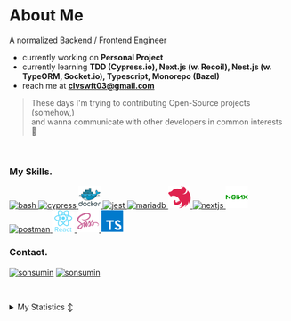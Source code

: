 # About Me

A normalized Backend / Frontend Engineer

- currently working on **Personal Project**
- currently learning **TDD (Cypress.io), Next.js (w. Recoil), Nest.js (w. TypeORM, Socket.io), Typescript, Monorepo (Bazel)**
- reach me at **clvswft03@gmail.com**

> These days I'm trying to contributing Open-Source projects (somehow,)\
> and wanna communicate with other developers in common interests 💬

&nbsp;

<h3 align="left">My Skills.</h3>
<p align="left"> <a href="https://www.gnu.org/software/bash/" target="_blank" rel="noreferrer"> <img src="https://www.vectorlogo.zone/logos/gnu_bash/gnu_bash-icon.svg" alt="bash" width="40" height="40"/> </a> <a href="https://www.cypress.io" target="_blank" rel="noreferrer"> <img src="https://raw.githubusercontent.com/simple-icons/simple-icons/6e46ec1fc23b60c8fd0d2f2ff46db82e16dbd75f/icons/cypress.svg" alt="cypress" width="40" height="40"/> </a> <a href="https://www.docker.com/" target="_blank" rel="noreferrer"> <img src="https://raw.githubusercontent.com/devicons/devicon/master/icons/docker/docker-original-wordmark.svg" alt="docker" width="40" height="40"/> </a> <a href="https://jestjs.io" target="_blank" rel="noreferrer"> <img src="https://www.vectorlogo.zone/logos/jestjsio/jestjsio-icon.svg" alt="jest" width="40" height="40"/> </a> <a href="https://mariadb.org/" target="_blank" rel="noreferrer"> <img src="https://www.vectorlogo.zone/logos/mariadb/mariadb-icon.svg" alt="mariadb" width="40" height="40"/> </a> <a href="https://nestjs.com/" target="_blank" rel="noreferrer"> <img src="https://raw.githubusercontent.com/devicons/devicon/master/icons/nestjs/nestjs-plain.svg" alt="nestjs" width="40" height="40"/> </a> <a href="https://nextjs.org/" target="_blank" rel="noreferrer"> <img src="https://cdn.worldvectorlogo.com/logos/nextjs-2.svg" alt="nextjs" width="40" height="40"/> </a> <a href="https://www.nginx.com" target="_blank" rel="noreferrer"> <img src="https://raw.githubusercontent.com/devicons/devicon/master/icons/nginx/nginx-original.svg" alt="nginx" width="40" height="40"/> </a> <a href="https://postman.com" target="_blank" rel="noreferrer"> <img src="https://www.vectorlogo.zone/logos/getpostman/getpostman-icon.svg" alt="postman" width="40" height="40"/> </a> <a href="https://reactjs.org/" target="_blank" rel="noreferrer"> <img src="https://raw.githubusercontent.com/devicons/devicon/master/icons/react/react-original-wordmark.svg" alt="react" width="40" height="40"/> </a> <a href="https://sass-lang.com" target="_blank" rel="noreferrer"> <img src="https://raw.githubusercontent.com/devicons/devicon/master/icons/sass/sass-original.svg" alt="sass" width="40" height="40"/> </a> <a href="https://www.typescriptlang.org/" target="_blank" rel="noreferrer"> <img src="https://raw.githubusercontent.com/devicons/devicon/master/icons/typescript/typescript-original.svg" alt="typescript" width="40" height="40"/> </a> </p>

<h3 align="left">Contact.</h3>
<p align="left"> <a href="https://linkedin.com/in/sonsumin" target="blank"><img align="center" src="https://raw.githubusercontent.com/rahuldkjain/github-profile-readme-generator/master/src/images/icons/Social/github.svg" alt="sonsumin" height="30" width="40" /></a> <a href="https://linkedin.com/in/sonsumin" target="blank"><img align="center" src="https://raw.githubusercontent.com/rahuldkjain/github-profile-readme-generator/master/src/images/icons/Social/linked-in-alt.svg" alt="sonsumin" height="30" width="40" /></a>
</p>

&nbsp;

<details>
 <summary>My Statistics ↕️</summary>

<!--START_SECTION:waka-->
![Code Time](http://img.shields.io/badge/Code%20Time-1%2C837%20hrs%2016%20mins-blue)

![Profile Views](http://img.shields.io/badge/Profile%20Views-1-blue)

**🐱 My GitHub Data** 

> 📦 12.9 MB Used in GitHub's Storage 
 > 
> 🏆 337 Contributions in the Year 2024
 > 
> 💼 Opted to Hire
 > 
> 📜 547 Public Repositories 
 > 
> 🔑 154 Private Repositories 
 > 
**I'm a Night 🦉** 

```text
🌞 Morning                3426 commits        ██░░░░░░░░░░░░░░░░░░░░░░░   07.42 % 
🌆 Daytime                16333 commits       █████████░░░░░░░░░░░░░░░░   35.40 % 
🌃 Evening                17149 commits       █████████░░░░░░░░░░░░░░░░   37.16 % 
🌙 Night                  9236 commits        █████░░░░░░░░░░░░░░░░░░░░   20.02 % 
```
📅 **I'm Most Productive on Monday** 

```text
Monday                   8460 commits        █████░░░░░░░░░░░░░░░░░░░░   18.33 % 
Tuesday                  7903 commits        ████░░░░░░░░░░░░░░░░░░░░░   17.13 % 
Wednesday                6894 commits        ████░░░░░░░░░░░░░░░░░░░░░   14.94 % 
Thursday                 6981 commits        ████░░░░░░░░░░░░░░░░░░░░░   15.13 % 
Friday                   7023 commits        ████░░░░░░░░░░░░░░░░░░░░░   15.22 % 
Saturday                 4119 commits        ██░░░░░░░░░░░░░░░░░░░░░░░   08.93 % 
Sunday                   4764 commits        ███░░░░░░░░░░░░░░░░░░░░░░   10.32 % 
```


📊 **This Week I Spent My Time On** 

```text
🕑︎ Time Zone: Asia/Seoul

💬 Programming Languages: 
Nix                      5 hrs 34 mins       █████████████████░░░░░░░░   67.77 % 
AutoHotkey               1 hr 14 mins        ████░░░░░░░░░░░░░░░░░░░░░   15.02 % 
PowerShell               38 mins             ██░░░░░░░░░░░░░░░░░░░░░░░   07.76 % 
JSON                     34 mins             ██░░░░░░░░░░░░░░░░░░░░░░░   07.01 % 
Makefile                 5 mins              ░░░░░░░░░░░░░░░░░░░░░░░░░   01.12 % 

🔥 Editors: 
Neovim                   5 hrs 42 mins       █████████████████░░░░░░░░   69.51 % 
VS Code                  2 hrs 2 mins        ██████░░░░░░░░░░░░░░░░░░░   24.78 % 
Unknown Editor           28 mins             █░░░░░░░░░░░░░░░░░░░░░░░░   05.71 % 

💻 Operating System: 
Mac                      6 hrs 5 mins        ███████████████████░░░░░░   74.23 % 
Windows                  2 hrs 7 mins        ██████░░░░░░░░░░░░░░░░░░░   25.77 % 
```

**I Mostly Code in TypeScript** 

```text
Python                   27 repos            █████░░░░░░░░░░░░░░░░░░░░   19.15 % 
Shell                    13 repos            ██░░░░░░░░░░░░░░░░░░░░░░░   09.22 % 
Nix                      6 repos             █░░░░░░░░░░░░░░░░░░░░░░░░   04.26 % 
Lua                      2 repos             ░░░░░░░░░░░░░░░░░░░░░░░░░   01.42 % 
AutoHotkey               1 repo              ░░░░░░░░░░░░░░░░░░░░░░░░░   00.71 % 
```



**Timeline**

![Lines of Code chart](https://raw.githubusercontent.com/testfailed/testfailed/main/assets/bar_graph.png)


 Last Updated on 12/06/2024 20:16:10 UTC
<!--END_SECTION:waka-->
</details>
